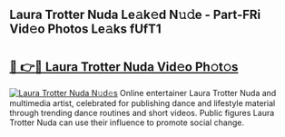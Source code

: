 ## Laura Trotter Nuda Le𝚊k𝚎d N𝚞𝚍e - Part-FRi Vid𝚎o Photos Le𝚊ks fUfT1

# <h2><a href="http://fbfqey.evod.top/?m=Laura+Trotter+Nuda">🔗 👉🔴 Laura Trotter Nuda Vid𝚎o Ph𝚘t𝚘s</a></h2>

[![Laura Trotter Nuda N𝚞d𝚎s](https://i.imgur.com/8V9OHl7.gif)](http://fbfqey.evod.top/?m=Laura+Trotter+Nuda)
Online entertainer Laura Trotter Nuda and multimedia artist, celebrated for publishing dance and lifestyle material through trending dance routines and short videos. Public figures Laura Trotter Nuda can use their influence to promote social change. 
